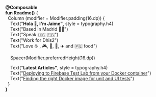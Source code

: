 **@Composable**  
**fun Readme()** {    
&nbsp;&nbsp;Column (modifier = Modifier.padding(16.dp)) {  
&nbsp;&nbsp;&nbsp;&nbsp;Text("**Hola 👋, I'm Jaime"**, style = typography.h4)    
&nbsp;&nbsp;&nbsp;&nbsp;Text("Based in Madrid 🐻🌳")  
&nbsp;&nbsp;&nbsp;&nbsp;Text("Speak 🇺🇸 🇪🇸")   
&nbsp;&nbsp;&nbsp;&nbsp;Text("Work for Dhis2")   
&nbsp;&nbsp;&nbsp;&nbsp;Text("Love ☕ , 🎮, 📖, 🐶, :airplane: and 🇵🇪 food")    

&nbsp;&nbsp;&nbsp;&nbsp;Spacer(Modifier.preferredHeight(16.dp))    

&nbsp;&nbsp;&nbsp;&nbsp;Text("**Latest Articles"**, style = typography.h4)  
&nbsp;&nbsp;&nbsp;&nbsp;Text("[Deploying to Firebase Test Lab from your Docker container](https://www.jaimetoca.com/docker-firebase-testlab-gcloud/)")      
&nbsp;&nbsp;&nbsp;&nbsp;Text("[Finding the right Docker image for unit and UI tests](https://www.jaimetoca.com/docker-android-espresso-unit-test/)")    
&nbsp;&nbsp;}  
**}**
<!--
**JaimeToca/JaimeToca** is a ✨ _special_ ✨ repository because its `README.md` (this file) appears on your GitHub profile.

Here are some ideas to get you started:

- 🔭 I’m currently working on ...
- 🌱 I’m currently learning ...
- 👯 I’m looking to collaborate on ...
- 🤔 I’m looking for help with ...
- 💬 Ask me about ...
- 📫 How to reach me: ...
- 😄 Pronouns: ...
- ⚡ Fun fact: ...
### Hola 👋
-->
